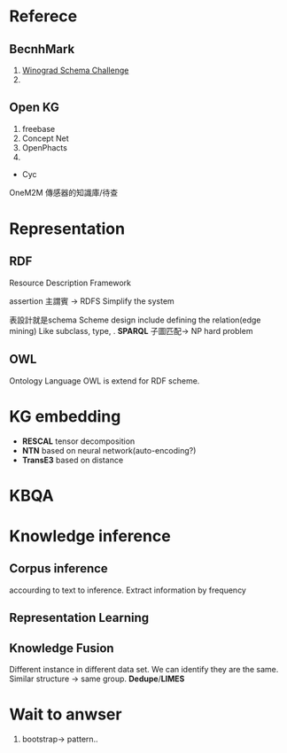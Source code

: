 # Referece
## BecnhMark
1. [Winograd Schema Challenge](http://commonsensereasoning.org/winograd.html)
2.
## Open KG
1. freebase
2. Concept Net
3. OpenPhacts
4. 
- Cyc


OneM2M
傳感器的知識庫/待查 
# Representation
## RDF
Resource Description Framework

assertion
主謂賓
-> RDFS
Simplify the system

表設計就是schema
Scheme design include defining the relation(edge mining) Like subclass, type, .
**SPARQL**
子圖匹配-> NP hard problem
## OWL
Ontology Language
OWL is extend for RDF scheme.

# KG embedding
- **RESCAL** tensor decomposition
- **NTN** based on neural network(auto-encoding?)
- **TransE3** based on distance

# KBQA
# Knowledge inference
## Corpus inference
accourding to text to inference. Extract information by frequency
## Representation Learning
## Knowledge Fusion
Different instance in different data set. We can identify they are the same. Similar structure -> same group. **Dedupe**/**LIMES**

# Wait to anwser
1. bootstrap-> pattern..

<!--stackedit_data:
eyJoaXN0b3J5IjpbNzk2MjQwMzYwLC0xNDYwOTI3ODQ0LC0xNj
MzOTcwNjc4LDE1MzU2NDc1ODcsOTc2MTAxMTQ0LDk1MDU2NTg3
MSwtNjg1MTM3ODEwXX0=
-->